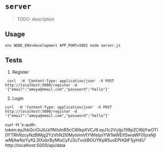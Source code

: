 # `server`

> TODO: description

## Usage

```
env NODE_ENV=development APP_PORT=5001 node server.js
```

## Tests

1. Register

```
 curl  -H 'Content-Type: application/json' -X POST http://localhost:5000/register -d  '{"email":"ameya@email.com","password":"hello"}'

```

2. Login

```
curl  -H 'Content-Type: application/json' -X POST http://localhost:5000/register -d  '{"email":"ameya@email.com","password":"hello"}'

```

curl -H 'x-auth-token:eyJhbGciOiJIUzI1NiIsInR5cCI6IkpXVCJ9.eyJ1c2VyIjp7Il9pZCI6IjYwOTI0YTRhNzcyNzBlMjg2YzVhN2I0MyIsImVtYWlsIjoiYW1leWEifSwiaWF0IjoxNjIwMjAwNzYyfQ.3IXxbrByMtsCyFJ3uTvckBOUYKpR5uoEPHQtF1jyH4U' http://localhost:5000/api/data

```

```
